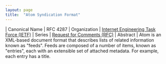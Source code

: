 ```yaml
---
layout: page
title:  "Atom Syndication Format"
---
```


| Canonical Name | RFC 4287
| Organization | [Internet Engineering Task Force (IETF)](..)
| Series | [Request for Comments (RFC)](..)
| Abstract | Atom is an XML-based document format that describes lists of related information known as "feeds". Feeds are composed of a number of items, known as "entries", each with an extensible set of attached metadata. For example, each entry has a title.